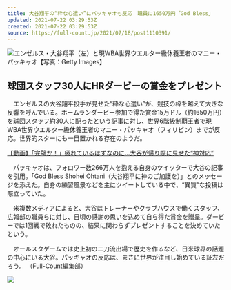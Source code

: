 ```yaml
---
title: 大谷翔平の“粋な心遣い”にパッキャオも反応　職員に1650万円「God Bless」
updated: 2021-07-22 03:29:53Z
created: 2021-07-22 03:29:53Z
source: https://full-count.jp/2021/07/18/post1110391/
---
```


![](https://full-count.jp/wp-content/uploads/2021/07/18093205/20210718_ohtani_pacquiao_ge-560x373.jpg)エンゼルス・大谷翔平（左）と現WBA世界ウエルター級休養王者のマニー・パッキャオ【写真：Getty Images】

## 球団スタッフ30人にHRダービーの賞金をプレゼント

　エンゼルスの大谷翔平投手が見せた“粋な心遣い”が、競技の枠を越えて大きな反響を呼んでいる。ホームランダービー参加で得た賞金15万ドル（約1650万円）を球団スタッフ約30人に配ったという記事に対し、世界6階級制覇王者で現WBA世界ウエルター級休養王者のマニー・パッキャオ（フィリピン）までが反応。世界的スターにも一目置かれる存在のようだ。

[【動画】「完璧か！」疲れているはずなのに…大谷が帰り際に見せた“神対応”](https://full-count.jp/2021/07/15/post1109422/2/)

　パッキャオは、フォロワー数266万人を抱える自身のツイッターで大谷の記事を引用。「God Bless Shohei Ohtani（大谷翔平に神のご加護を）」とのメッセージを添えた。自身の練習風景などを主にツイートしている中で、“異質”な投稿は際立っていた。

　米複数メディアによると、大谷はトレーナーやクラブハウスで働くスタッフ、広報部の職員らに対し、日頃の感謝の思いを込めて自ら得た賞金を贈呈。ダービーでは1回戦で敗れたものの、結果に関わらずプレゼントすることを決めていたという。

　オールスタゲームでは史上初の二刀流出場で歴史を作るなど、日米球界の話題の中心にいる大谷。パッキャオの反応は、まさに世界が注目し始めている証左だろう。
（Full-Count編集部）

[![](https://full-count.jp/wp-content/uploads/2021/05/07143652/player_banner_480x160px.jpg)](https://www.jera.co.jp/cleague/)